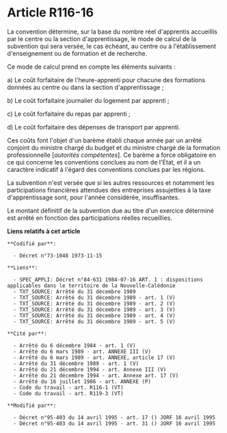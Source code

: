 # Article R116-16

La convention détermine, sur la base du nombre réel d'apprentis accueillis par le centre ou la section d'apprentissage, le
mode de calcul de la subvention qui sera versée, le cas échéant, au centre ou à l'établissement d'enseignement ou de
formation et de recherche.

Ce mode de calcul prend en compte les éléments suivants : 

a) Le coût forfaitaire de l'heure-apprenti pour chacune des formations données au centre ou dans la section d'apprentissage ;

b) Le coût forfaitaire journalier du logement par apprenti ; 

c) Le coût forfaitaire du repas par apprenti ; 

d) Le coût forfaitaire des dépenses de transport par apprenti.

Ces coûts font l'objet d'un barème établi chaque année par un arrêté conjoint du ministre chargé du budget et du ministre
chargé de la formation professionnelle [*autorités compétentes*]. Ce barème a force obligatoire en ce qui concerne les
conventions conclues au nom de l'Etat, et il a un caractère indicatif à l'égard des conventions conclues par les régions. 

La subvention n'est versée que si les autres ressources et notamment les participations financières attendues des entreprises
assujetties à la taxe d'apprentissage sont, pour l'année considérée, insuffisantes.

Le montant définitif de la subvention due au titre d'un exercice déterminé est arrêté en fonction des participations réelles
recueillies.

**Liens relatifs à cet article**

	**Codifié par**:

	  - Décret n°73-1048 1973-11-15

	**Liens**:

	  - SPEC_APPLI: Décret n°84-631 1984-07-16 ART. 1 : dispositions applicables dans le territoire de la Nouvelle-Calédonie
	  - TXT_SOURCE: Arrêté du 31 décembre 1989
	  - TXT_SOURCE: Arrêté du 31 décembre 1989 - art. 1 (V)
	  - TXT_SOURCE: Arrêté du 31 décembre 1989 - art. 2 (V)
	  - TXT_SOURCE: Arrêté du 31 décembre 1989 - art. 3 (V)
	  - TXT_SOURCE: Arrêté du 31 décembre 1989 - art. 4 (V)
	  - TXT_SOURCE: Arrêté du 31 décembre 1989 - art. 5 (V)

	**Cité par**:

	  - Arrêté du 6 décembre 1984 - art. 1 (V)
	  - Arrêté du 6 mars 1989 - art. ANNEXE III (V)
	  - Arrêté du 6 mars 1989 - art. ANNEXE, article 17 (V)
	  - Arrêté du 31 décembre 1989 - art. 1 (V)
	  - Arrêté du 21 décembre 1994 - art. Annexe III (V)
	  - Arrêté du 21 décembre 1994 - art. Annexe art. 17 (V)
	  - Arrêté du 16 juillet 1986 - art. ANNEXE (P)
	  - Code du travail - art. R116-1 (VT)
	  - Code du travail - art. R119-3 (VT)

	**Modifié par**:

	  - Décret n°95-403 du 14 avril 1995 - art. 17 () JORF 16 avril 1995
	  - Décret n°95-403 du 14 avril 1995 - art. 31 () JORF 16 avril 1995
